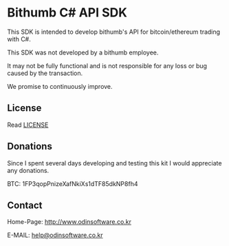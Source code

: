 # Bithumb C# API SDK

This SDK is intended to develop bithumb's API for bitcoin/ethereum trading with C#.

This SDK was not developed by a bithumb employee.

It may not be fully functional and is not responsible for any loss or bug caused by the transaction.

We promise to continuously improve.

## License

Read [LICENSE](LICENSE)

## Donations

Since I spent several days developing and testing this kit I would appreciate any donations.

BTC: 1FP3qopPnizeXafNkiXs1dTF85dkNP8fh4

## Contact

Home-Page: http://www.odinsoftware.co.kr

E-MAIL: help@odinsoftware.co.kr